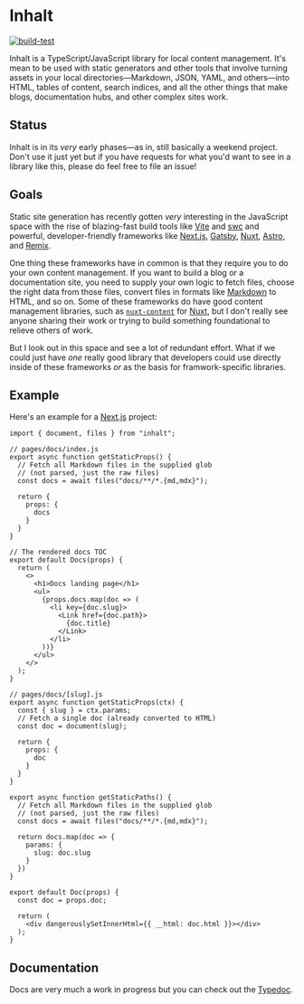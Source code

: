# Inhalt

[![build-test](https://github.com/lucperkins/inhalt/actions/workflows/all.yml/badge.svg)](https://github.com/lucperkins/inhalt/actions/workflows/all.yml)

Inhalt is a TypeScript/JavaScript library for local content management. It's mean to be used with static generators and other tools that involve turning assets in your local directories—Markdown, JSON, YAML, and others—into HTML, tables of content, search indices, and all the other things that make blogs, documentation hubs, and other complex sites work.

## Status

Inhalt is in its _very_ early phases—as in, still basically a weekend project. Don't use it just yet but if you have requests for what you'd want to see in a library like this, please do feel free to file an issue!

## Goals

Static site generation has recently gotten _very_ interesting in the JavaScript space with the rise of blazing-fast build tools like [Vite] and [swc] and powerful, developer-friendly frameworks like [Next.js][next], [Gatsby], [Nuxt], [Astro], and [Remix].

One thing these frameworks have in common is that they require you to do your own content management. If you want to build a blog or a documentation site, you need to supply your own logic to fetch files, choose the right data from those files, convert files in formats like [Markdown] to HTML, and so on. Some of these frameworks do have good content management libraries, such as [`nuxt-content`][nuxt-content] for [Nuxt], but I don't really see anyone sharing their work or trying to build something foundational to relieve others of work.

But I look out in this space and see a lot of redundant effort. What if we could just have _one_ really good library that developers could use directly inside of these frameworks _or_ as the basis for framwork-specific libraries.

## Example

Here's an example for a [Next.js][next] project:

```tsx
import { document, files } from "inhalt";

// pages/docs/index.js
export async function getStaticProps() {
  // Fetch all Markdown files in the supplied glob
  // (not parsed, just the raw files)
  const docs = await files("docs/**/*.{md,mdx}");

  return {
    props: {
      docs
    }
  }
}

// The rendered docs TOC
export default Docs(props) {
  return (
    <>
      <h1>Docs landing page</h1>
      <ul>
        {props.docs.map(doc => (
          <li key={doc.slug}>
            <Link href={doc.path}>
              {doc.title}
            </Link>
          </li>
        ))}
      </ul>
    </>
  );
}

// pages/docs/[slug].js
export async function getStaticProps(ctx) {
  const { slug } = ctx.params;
  // Fetch a single doc (already converted to HTML)
  const doc = document(slug);

  return {
    props: {
      doc
    }
  }
}

export async function getStaticPaths() {
  // Fetch all Markdown files in the supplied glob
  // (not parsed, just the raw files)
  const docs = await files("docs/**/*.{md,mdx}");

  return docs.map(doc => {
    params: {
      slug: doc.slug
    }
  })
}

export default Doc(props) {
  const doc = props.doc;

  return (
    <div dangerouslySetInnerHtml={{ __html: doc.html }}></div>
  );
}
```

## Documentation

Docs are very much a work in progress but you can check out the [Typedoc][docs].

[astro]: https://astro.build
[docs]: https://lucperkins.github.io/inhalt
[gatsby]: https://gatsbyjs.com
[markdown]: https://www.markdownguide.org
[next]: https://nextjs.org
[nuxt]: https://nuxtjs.org
[nuxt-content]: https://content.nuxtjs.org
[remix]: https://remix.run
[swc]: https://swc.rs
[vite]: https://vitejs.dev
